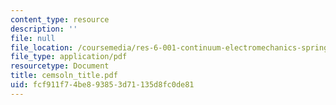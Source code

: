 ```yaml
---
content_type: resource
description: ''
file: null
file_location: /coursemedia/res-6-001-continuum-electromechanics-spring-2009/fcf911f74be893853d71135d8fc0de81_cemsoln_title.pdf
file_type: application/pdf
resourcetype: Document
title: cemsoln_title.pdf
uid: fcf911f7-4be8-9385-3d71-135d8fc0de81
---
```


